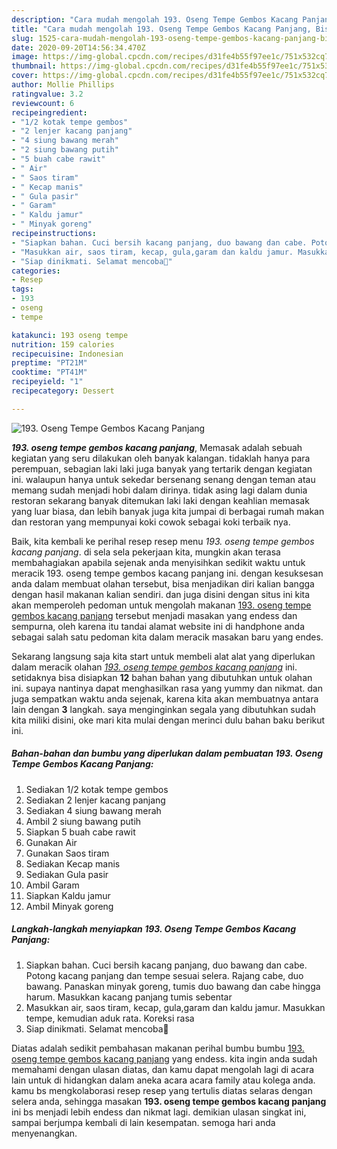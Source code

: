 ```yaml
---
description: "Cara mudah mengolah 193. Oseng Tempe Gembos Kacang Panjang, Bisa Manjain Lidah"
title: "Cara mudah mengolah 193. Oseng Tempe Gembos Kacang Panjang, Bisa Manjain Lidah"
slug: 1525-cara-mudah-mengolah-193-oseng-tempe-gembos-kacang-panjang-bisa-manjain-lidah
date: 2020-09-20T14:56:34.470Z
image: https://img-global.cpcdn.com/recipes/d31fe4b55f97ee1c/751x532cq70/193-oseng-tempe-gembos-kacang-panjang-foto-resep-utama.jpg
thumbnail: https://img-global.cpcdn.com/recipes/d31fe4b55f97ee1c/751x532cq70/193-oseng-tempe-gembos-kacang-panjang-foto-resep-utama.jpg
cover: https://img-global.cpcdn.com/recipes/d31fe4b55f97ee1c/751x532cq70/193-oseng-tempe-gembos-kacang-panjang-foto-resep-utama.jpg
author: Mollie Phillips
ratingvalue: 3.2
reviewcount: 6
recipeingredient:
- "1/2 kotak tempe gembos"
- "2 lenjer kacang panjang"
- "4 siung bawang merah"
- "2 siung bawang putih"
- "5 buah cabe rawit"
- " Air"
- " Saos tiram"
- " Kecap manis"
- " Gula pasir"
- " Garam"
- " Kaldu jamur"
- " Minyak goreng"
recipeinstructions:
- "Siapkan bahan. Cuci bersih kacang panjang, duo bawang dan cabe. Potong kacang panjang dan tempe sesuai selera. Rajang cabe, duo bawang. Panaskan minyak goreng, tumis duo bawang dan cabe hingga harum. Masukkan kacang panjang tumis sebentar"
- "Masukkan air, saos tiram, kecap, gula,garam dan kaldu jamur. Masukkan tempe, kemudian aduk rata. Koreksi rasa"
- "Siap dinikmati. Selamat mencoba💜"
categories:
- Resep
tags:
- 193
- oseng
- tempe

katakunci: 193 oseng tempe 
nutrition: 159 calories
recipecuisine: Indonesian
preptime: "PT21M"
cooktime: "PT41M"
recipeyield: "1"
recipecategory: Dessert

---
```



![193. Oseng Tempe Gembos Kacang Panjang](https://img-global.cpcdn.com/recipes/d31fe4b55f97ee1c/751x532cq70/193-oseng-tempe-gembos-kacang-panjang-foto-resep-utama.jpg)

<b><i>193. oseng tempe gembos kacang panjang</i></b>, Memasak adalah sebuah kegiatan yang seru dilakukan oleh banyak kalangan. tidaklah hanya para perempuan, sebagian laki laki juga banyak yang tertarik dengan kegiatan ini. walaupun hanya untuk sekedar bersenang senang dengan teman atau memang sudah menjadi hobi dalam dirinya. tidak asing lagi dalam dunia restoran sekarang banyak ditemukan laki laki dengan keahlian memasak yang luar biasa, dan lebih banyak juga kita jumpai di berbagai rumah makan dan restoran yang mempunyai koki cowok sebagai koki terbaik nya.



Baik, kita kembali ke perihal resep resep menu <i>193. oseng tempe gembos kacang panjang</i>. di sela sela pekerjaan kita, mungkin akan terasa membahagiakan apabila sejenak anda menyisihkan sedikit waktu untuk meracik 193. oseng tempe gembos kacang panjang ini. dengan kesuksesan anda dalam membuat olahan tersebut, bisa menjadikan diri kalian bangga dengan hasil makanan kalian sendiri. dan juga disini dengan situs ini kita akan memperoleh pedoman untuk mengolah makanan <u>193. oseng tempe gembos kacang panjang</u> tersebut menjadi masakan yang endess dan sempurna, oleh karena itu tandai alamat website ini di handphone anda sebagai salah satu pedoman kita dalam meracik masakan baru yang endes.


Sekarang langsung saja kita start untuk membeli alat alat yang diperlukan dalam meracik olahan <u><i>193. oseng tempe gembos kacang panjang</i></u> ini. setidaknya bisa disiapkan <b>12</b> bahan bahan yang dibutuhkan untuk olahan ini. supaya nantinya dapat menghasilkan rasa yang yummy dan nikmat. dan juga sempatkan waktu anda sejenak, karena kita akan membuatnya antara lain dengan <b>3</b> langkah. saya menginginkan segala yang dibutuhkan sudah kita miliki disini, oke mari kita mulai dengan merinci dulu bahan baku berikut ini.

<!--inarticleads1-->

##### Bahan-bahan dan bumbu yang diperlukan dalam pembuatan 193. Oseng Tempe Gembos Kacang Panjang:

1. Sediakan 1/2 kotak tempe gembos
1. Sediakan 2 lenjer kacang panjang
1. Sediakan 4 siung bawang merah
1. Ambil 2 siung bawang putih
1. Siapkan 5 buah cabe rawit
1. Gunakan  Air
1. Gunakan  Saos tiram
1. Sediakan  Kecap manis
1. Sediakan  Gula pasir
1. Ambil  Garam
1. Siapkan  Kaldu jamur
1. Ambil  Minyak goreng




<!--inarticleads2-->

##### Langkah-langkah menyiapkan 193. Oseng Tempe Gembos Kacang Panjang:

1. Siapkan bahan. Cuci bersih kacang panjang, duo bawang dan cabe. Potong kacang panjang dan tempe sesuai selera. Rajang cabe, duo bawang. Panaskan minyak goreng, tumis duo bawang dan cabe hingga harum. Masukkan kacang panjang tumis sebentar
1. Masukkan air, saos tiram, kecap, gula,garam dan kaldu jamur. Masukkan tempe, kemudian aduk rata. Koreksi rasa
1. Siap dinikmati. Selamat mencoba💜




Diatas adalah sedikit pembahasan makanan perihal bumbu bumbu <u>193. oseng tempe gembos kacang panjang</u> yang endess. kita ingin anda sudah memahami dengan ulasan diatas, dan kamu dapat mengolah lagi di acara lain untuk di hidangkan dalam aneka acara acara family atau kolega anda. kamu bs mengkolaborasi resep resep yang tertulis diatas selaras dengan selera anda, sehingga masakan <b>193. oseng tempe gembos kacang panjang</b> ini bs menjadi lebih endess dan nikmat lagi. demikian ulasan singkat ini, sampai berjumpa kembali di lain kesempatan. semoga hari anda menyenangkan.
